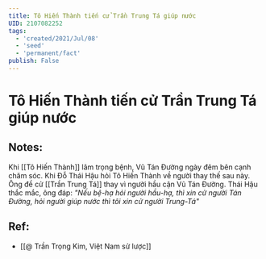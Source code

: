 ```yaml
---
title: Tô Hiến Thành tiến cử Trần Trung Tá giúp nước
UID: 2107082252
tags:
  - 'created/2021/Jul/08'
  - 'seed'
  - 'permanent/fact'
publish: False
---
```

# Tô Hiến Thành tiến cử Trần Trung Tá giúp nước

## Notes:
Khi [[Tô Hiến Thành]] lâm trọng bệnh, Vũ Tán Đường ngày đêm bên cạnh chăm sóc. Khi Đỗ Thái Hậu hỏi Tô Hiến Thành về người thay thế sau này. Ông đề cử [[Trần Trung Tá]] thay vì người hầu cận Vũ Tán Đường. Thái Hậu thắc mắc, ông đáp: _"Nếu bệ-hạ hỏi người hầu-hạ, thì xin cử người Tán Đường, hỏi người giúp nước thì tôi xin cử người Trung-Tá"_

## Ref:
- [[@ Trần Trọng Kim, Việt Nam sử lược]]
